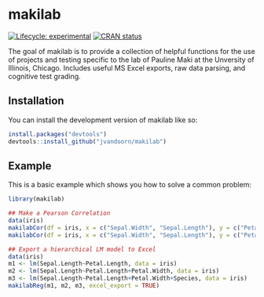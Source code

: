 
# makilab

<!-- badges: start -->
[![Lifecycle: experimental](https://img.shields.io/badge/lifecycle-experimental-orange.svg)](https://lifecycle.r-lib.org/articles/stages.html#experimental)
[![CRAN status](https://www.r-pkg.org/badges/version/makilab)](https://CRAN.R-project.org/package=makilab)
<!-- badges: end -->

The goal of makilab is to provide a collection of helpful functions for the use of projects and testing specific to the lab of Pauline Maki at the Unversity of Illinois, Chicago. Includes useful MS Excel exports, raw data parsing, and cognitive test grading.

## Installation

You can install the development version of makilab like so:

``` r
install.packages("devtools")
devtools::install_github("jvandoorn/makilab")
```

## Example

This is a basic example which shows you how to solve a common problem:

``` r
library(makilab)

## Make a Pearson Correlation
data(iris)
makilabCor(df = iris, x = c("Sepal.Width", "Sepal.Length"), y = c("Petal.Width", "Petal.Length", "Species")) # No export
makilabCor(df = iris, x = c("Sepal.Width", "Sepal.Length"), y = c("Petal.Width", "Petal.Length", "Species"), excel_export = TRUE) # Exports to excel in your working directory called Data_todays date.xlsx

## Export a hierarchical LM model to Excel
data(iris)
m1 <- lm(Sepal.Length~Petal.Length, data = iris)
m2 <- lm(Sepal.Length~Petal.Length+Petal.Width, data = iris)
m3 <- lm(Sepal.Length~Petal.Length+Petal.Width+Species, data = iris)
makilabReg(m1, m2, m3, excel_export = TRUE)
```
